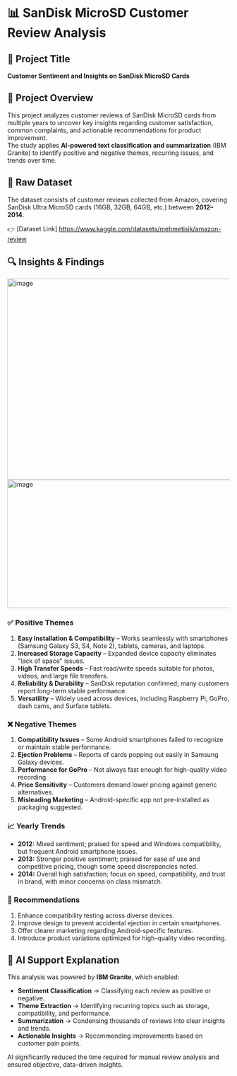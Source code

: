 # 📊 SanDisk MicroSD Customer Review Analysis

## 📌 Project Title
**Customer Sentiment and Insights on SanDisk MicroSD Cards**

## 📖 Project Overview
This project analyzes customer reviews of SanDisk MicroSD cards from multiple years to uncover key insights regarding customer satisfaction, common complaints, and actionable recommendations for product improvement.  
The study applies **AI-powered text classification and summarization** (IBM Granite) to identify positive and negative themes, recurring issues, and trends over time.

## 📂 Raw Dataset
The dataset consists of customer reviews collected from Amazon, covering SanDisk Ultra MicroSD cards (16GB, 32GB, 64GB, etc.) between **2012–2014**.  

👉 [Dataset Link] https://www.kaggle.com/datasets/mehmetisik/amazon-review 

## 🔍 Insights & Findings
<img width="580" height="455" alt="image" src="https://github.com/user-attachments/assets/5b1641ee-a4f2-4fdf-8362-d2b01d1af4cd" />

<img width="515" height="290" alt="image" src="https://github.com/user-attachments/assets/dd002909-4756-4bdd-871e-1309dd0bab25" />

### ✅ Positive Themes
1. **Easy Installation & Compatibility** – Works seamlessly with smartphones (Samsung Galaxy S3, S4, Note 2), tablets, cameras, and laptops.  
2. **Increased Storage Capacity** – Expanded device capacity eliminates "lack of space" issues.  
3. **High Transfer Speeds** – Fast read/write speeds suitable for photos, videos, and large file transfers.  
4. **Reliability & Durability** – SanDisk reputation confirmed; many customers report long-term stable performance.  
5. **Versatility** – Widely used across devices, including Raspberry Pi, GoPro, dash cams, and Surface tablets.  

### ❌ Negative Themes
1. **Compatibility Issues** – Some Android smartphones failed to recognize or maintain stable performance.  
2. **Ejection Problems** – Reports of cards popping out easily in Samsung Galaxy devices.  
3. **Performance for GoPro** – Not always fast enough for high-quality video recording.  
4. **Price Sensitivity** – Customers demand lower pricing against generic alternatives.  
5. **Misleading Marketing** – Android-specific app not pre-installed as packaging suggested.  

### 📈 Yearly Trends
- **2012:** Mixed sentiment; praised for speed and Windows compatibility, but frequent Android smartphone issues.  
- **2013:** Stronger positive sentiment; praised for ease of use and competitive pricing, though some speed discrepancies noted.  
- **2014:** Overall high satisfaction; focus on speed, compatibility, and trust in brand, with minor concerns on class mismatch.  

### 📌 Recommendations
1. Enhance compatibility testing across diverse devices.  
2. Improve design to prevent accidental ejection in certain smartphones.  
3. Offer clearer marketing regarding Android-specific features.  
4. Introduce product variations optimized for high-quality video recording.  

## 🤖 AI Support Explanation
This analysis was powered by **IBM Granite**, which enabled:  
- **Sentiment Classification** → Classifying each review as positive or negative.  
- **Theme Extraction** → Identifying recurring topics such as storage, compatibility, and performance.  
- **Summarization** → Condensing thousands of reviews into clear insights and trends.  
- **Actionable Insights** → Recommending improvements based on customer pain points.  

AI significantly reduced the time required for manual review analysis and ensured objective, data-driven insights.
